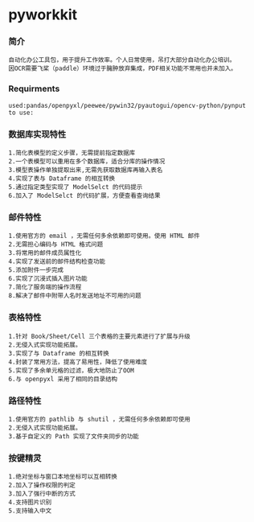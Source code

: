 # pyworkkit

### 简介
    自动化办公工具包，用于提升工作效率。个人日常使用，吊打大部分自动化办公培训。
    因OCR需要飞桨（paddle）环境过于臃肿放弃集成，PDF相关功能不常用也并未加入。

### Requirments
    used:pandas/openpyxl/peewee/pywin32/pyautogui/opencv-python/pynput
    to use:

### 数据库实现特性
    1.简化表模型的定义步骤，无需提前指定数据库
    2.一个表模型可以重用在多个数据库，适合分库的操作情况
    3.模型表操作单独提取出来,无需先获取数据库再输入表名
    4.实现了表与 Dataframe 的相互转换
    5.通过指定类型实现了 ModelSelct 的代码提示
    6.加入了 ModelSelct 的代码扩展，方便查看查询结果

### 邮件特性
    1.使用官方的 email ，无需任何多余依赖即可使用。使用 HTML 邮件
    2.无需担心编码与 HTML 格式问题
    3.将常用的邮件成员属性化
    4.实现了发送前的邮件结构检查功能
    5.添加附件一步完成
    6.实现了沉浸式插入图片功能
    7.简化了服务端的操作流程
    8.解决了邮件中附带人名时发送地址不可用的问题

### 表格特性
    1.针对 Book/Sheet/Cell 三个表格的主要元素进行了扩展与升级
    2.无侵入式实现功能拓展。
    3.实现了与 Dataframe 的相互转换
    4.封装了常用方法，提高了易用性，降低了使用难度
    5.实现了多余单元格的过滤，极大地防止了OOM
    6.与 openpyxl 采用了相同的目录结构

### 路径特性
    1.使用官方的 pathlib 与 shutil ，无需任何多余依赖即可使用
    2.无侵入式实现功能拓展。
    3.基于自定义的 Path 实现了文件夹同步的功能

### 按键精灵
    1.绝对坐标与窗口本地坐标可以互相转换
    2.加入了操作权限的判定
    3.加入了强行中断的方式
    4.支持图片识别
    5.支持输入中文